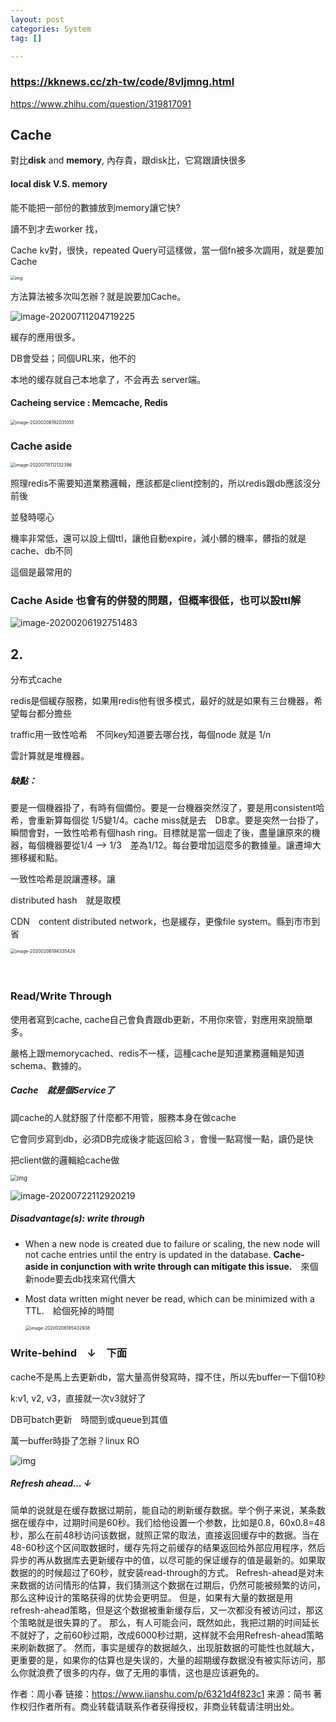 ```yaml
---
layout: post
categories: System
tag: [] 

---
```


### https://kknews.cc/zh-tw/code/8vljmng.html

https://www.zhihu.com/question/319817091

## Cache

對比**disk** and **memory**, 內存貴，跟disk比，它寫跟讀快很多

#### local disk V.S. memory

能不能把一部份的數據放到memory讓它快?

讀不到才去worker 找，

Cache kv對，很快，repeated Query可這樣做，當一個fn被多次調用，就是要加 Cache

<img src="https://camo.githubusercontent.com/7acedde6aa7853baf2eb4a53f88e2595ebe43756/687474703a2f2f692e696d6775722e636f6d2f51367a32344c612e706e67" alt="img" style="zoom:48%;" />

方法算法被多次叫怎辦？就是說要加Cache。

![image-20200711204719225](https://tva1.sinaimg.cn/large/007S8ZIlgy1ggnblny6qkj312c0g8qch.jpg)

緩存的應用很多。

DB會受益；同個URL來，他不的

本地的缓存就自己本地拿了，不会再去 server端。



#### Cacheing service : Memcache, Redis



<img src="https://tva1.sinaimg.cn/large/00831rSTgy1gd3rkssomcj310c0kgaj0.jpg" alt="image-20200206192031055" style="zoom:50%;" />

### Cache aside

<img src="https://tva1.sinaimg.cn/large/007S8ZIlgy1ggrhq7cinxj30zk0ign31.jpg" alt="image-20200715112132396" style="zoom: 50%;" />

照理redis不需要知道業務邏輯，應該都是client控制的，所以redis跟db應該沒分前後

並發時噁心

機率非常低，還可以設上個ttl，讓他自動expire，減小髒的機率，髒指的就是cache、db不同

這個是最常用的

### Cache Aside 也會有的併發的問題，但概率很低，也可以設ttl解

![image-20200206192751483](https://tva1.sinaimg.cn/large/00831rSTgy1gd3rkxfaonj30uc0hk44g.jpg)







## 2.

分布式cache

redis是個緩存服務，如果用redis他有很多模式，最好的就是如果有三台機器，希望每台都分擔些

traffic用一致性哈希　不同key知道要去哪台找，每個node 就是 1/n

雲計算就是堆機器。

##### 缺點：

要是一個機器掛了，有時有個備份。要是一台機器突然沒了，要是用consistent哈希，會重新算每個從 1/5變1/4。cache miss就是去　DB拿。要是突然一台掛了，瞬間會對，一致性哈希有個hash ring。目標就是當一個走了後，盡量讓原來的機器，每個機器要從1/4 --> 1/3　差為1/12。每台要增加這麼多的數據量。讓遷坤大挪移緩和點。

一致性哈希是說讓遷移。讓

distributed hash　就是取模

CDN　content distributed network，也是緩存，更像file system。縣到市市到省

<img src="https://tva1.sinaimg.cn/large/00831rSTgy1gd3rl19ugwj30ze0k0wp2.jpg" alt="image-20200206194335424" style="zoom:50%;" />

　

### Read/Write Through

使用者寫到cache, cache自己會負責跟db更新，不用你來管，對應用來說簡單多。

嚴格上跟memorycached、redis不一樣，這種cache是知道業務邏輯是知道schema、數據的。

##### Cache　**就是個Service了**

調cache的人就舒服了什麼都不用管，服務本身在做cache

它會同步寫到db，必須DB完成後才能返回給３，會慢一點寫慢一點，讀仍是快

把client做的邏輯給cache做



<img src="https://tva1.sinaimg.cn/large/00831rSTgy1gd3rl5r877j30ea0k8go4.jpg" alt="img" style="zoom:67%;" />

![image-20200722112920219](https://tva1.sinaimg.cn/large/007S8ZIlgy1ggzlagwgjvj30yi0e8qai.jpg)

##### Disadvantage(s): write through

- When a new node is created due to failure or scaling, the new node will not cache entries until the entry is updated in the database. **Cache-aside in conjunction with write through can mitigate this issue.**　來個新node要去db找來寫代價大

- Most data written might never be read, which can be minimized with a TTL.　給個死掉的時間

  <img src="https://tva1.sinaimg.cn/large/00831rSTgy1gd3rl9vcz3j30s60k0dty.jpg" alt="image-20200206195432938" style="zoom:50%;" />





### Write-behind　↓　下面

cache不是馬上去更新db，當大量高併發寫時，撐不住，所以先buffer一下個10秒

k:v1, v2, v3，直接就一次v3就好了 

DB可batch更新　時間到或queue到其值

萬一buffer時掛了怎辦？linux RO



![img](https://tva1.sinaimg.cn/large/0082zybpgy1gbn4cmhb4sj30lu0k8aao.jpg)

##### Refresh ahead... ↓

##### 

简单的说就是在缓存数据过期前，能自动的刷新缓存数据。举个例子来说，某条数据在缓存中，过期时间是60秒。我们给他设置一个参数，比如是0.8，60x0.8=48秒，那么在前48秒访问该数据，就照正常的取法，直接返回缓存中的数据。当在48-60秒这个区间取数据时，缓存先将之前缓存的结果返回给外部应用程序，然后异步的再从数据库去更新缓存中的值，以尽可能的保证缓存的值是最新的。如果取数据的的时候超过了60秒，就安装read-through的方式。
 Refresh-ahead是对未来数据的访问情形的估算，我们猜测这个数据在过期后，仍然可能被频繁的访问，那么这种设计的策略获得的优势会更明显。
 但是，如果有大量的数据是用refresh-ahead策略，但是这个数据被重新缓存后，又一次都没有被访问过，那这个策略就是很失算的了。
 那么，有人可能会问，既然如此，我把过期的时间延长不就好了，之前60秒过期，改成6000秒过期，这样就不会用Refresh-ahead策略来刷新数据了。
 然而，事实是缓存的数据越久，出现脏数据的可能性也就越大，更重要的是，如果你的估算也是失误的，大量的超期缓存数据没有被实际访问，那么你就浪费了很多的内存，做了无用的事情，这也是应该避免的。



作者：周小春
链接：https://www.jianshu.com/p/6321d4f823c1
来源：简书
著作权归作者所有。商业转载请联系作者获得授权，非商业转载请注明出处。

